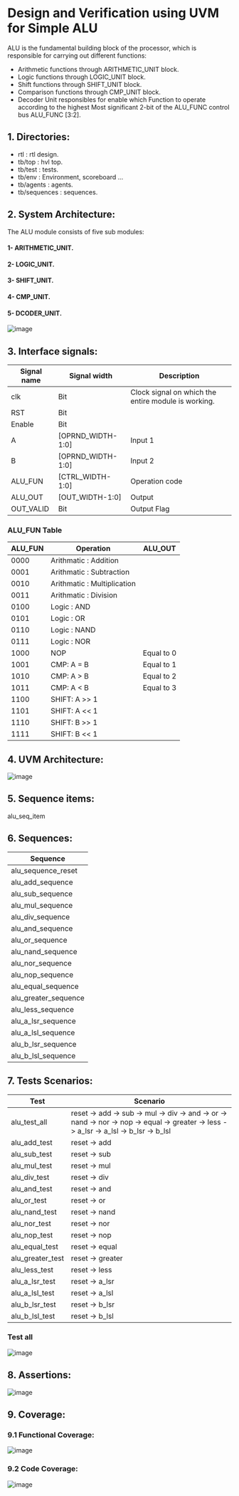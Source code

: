 # Design and Verification using UVM for Simple ALU 
ALU is the fundamental building block of the processor, which is responsible for carrying out different functions:
- Arithmetic functions through ARITHMETIC_UNIT block.
- Logic functions through LOGIC_UNIT block.
- Shift functions through SHIFT_UNIT block. 
- Comparison functions through CMP_UNIT block. 
- Decoder Unit responsibles for enable which Function to operate according to the highest Most significant 2-bit of the ALU_FUNC control bus ALU_FUNC [3:2]. 

## 1. Directories:
- rtl               : rtl design.
- tb/top            : hvl top.
- tb/test           : tests.
- tb/env            : Environment, scoreboard ...
- tb/agents         : agents.
- tb/sequences      : sequences.

## 2. System Architecture:
The ALU module consists of five sub modules:

#### 1- ARITHMETIC_UNIT.
#### 2- LOGIC_UNIT.
#### 3- SHIFT_UNIT.
#### 4- CMP_UNIT.
#### 5- DCODER_UNIT.

![image](Block_Diagram_RTL.png)

## 3. Interface signals:
| Signal name   | Signal width      | Description                      
| ------------- | ----------------- | -----------------------------------------------------------                                        
| clk           | Bit               | Clock signal on which the entire module is working.                  
| RST           | Bit               | 
| Enable        | Bit               |
| A             |[OPRND_WIDTH-1:0]  | Input 1
| B             |[OPRND_WIDTH-1:0]  | Input 2
| ALU_FUN       |[CTRL_WIDTH-1:0]   | Operation code
| ALU_OUT       |[OUT_WIDTH-1:0]    | Output
| OUT_VALID     | Bit               | Output Flag

### ALU_FUN Table

| ALU_FUN   | Operation                     | ALU_OUT                      
| --------- | ----------------------------- | -------------                                      
| 0000      | Arithmatic : Addition	        |                 
| 0001      | Arithmatic : Subtraction      | 
| 0010      | Arithmatic : Multiplication	|
| 0011      | Arithmatic : Division         | 
| 0100      | Logic : AND	                | 
| 0101      | Logic : OR	                | 
| 0110      | Logic : NAND                  | 
| 0111      | Logic : NOR	                | 
| 1000      | NOP	                        | Equal to 0
| 1001      | CMP: A = B	                | Equal to 1
| 1010      | CMP: A > B	                | Equal to 2
| 1011      | CMP: A < B	                | Equal to 3
| 1100      | SHIFT: A >> 1	                |
| 1101      | SHIFT: A << 1	                |
| 1110      | SHIFT: B >> 1	                |
| 1111      | SHIFT: B << 1	                |
		
## 4. UVM Architecture:

![image]()

## 5. Sequence items:
alu_seq_item

## 6. Sequences:

| Sequence               |
| ---------------------- |
| alu_sequence_reset     |
| alu_add_sequence 	     |
| alu_sub_sequence       |  
| alu_mul_sequence       | 
| alu_div_sequence       |
| alu_and_sequence       |
| alu_or_sequence        |
| alu_nand_sequence      |
| alu_nor_sequence       |
| alu_nop_sequence       |
| alu_equal_sequence     |
| alu_greater_sequence   |
| alu_less_sequence      |
| alu_a_lsr_sequence     |
| alu_a_lsl_sequence     |
| alu_b_lsr_sequence     |
| alu_b_lsl_sequence     |

## 7. Tests Scenarios:
| Test               | Scenario                                                                                  |
| ------------------ | ----------------------------------------------------------------------------------------- |
| alu_test_all	     | reset -> add -> sub -> mul -> div -> and -> or -> nand -> nor -> nop -> equal -> greater -> less -> a_lsr -> a_lsl -> b_lsr -> b_lsl 
| alu_add_test	     | reset -> add 
| alu_sub_test       | reset -> sub 
| alu_mul_test       | reset -> mul
| alu_div_test       | reset -> div
| alu_and_test       | reset -> and
| alu_or_test        | reset -> or 
| alu_nand_test      | reset -> nand
| alu_nor_test       | reset -> nor 
| alu_nop_test       | reset -> nop 
| alu_equal_test     | reset -> equal
| alu_greater_test   | reset -> greater
| alu_less_test      | reset -> less
| alu_a_lsr_test     | reset -> a_lsr
| alu_a_lsl_test     | reset -> a_lsl
| alu_b_lsr_test     | reset -> b_lsr
| alu_b_lsl_test     | reset -> b_lsl

### Test all 
![image]()

## 8. Assertions:

![image]()


## 9. Coverage:

### 9.1 Functional Coverage:
![image]()

### 9.2 Code Coverage:
![image]()